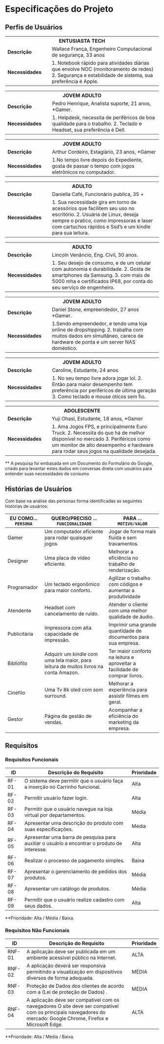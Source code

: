 # Especificações do Projeto

## Perfis de Usuários

<table>
<tbody>
<tr>
<th colspan="2">ENTUSIASTA TECH </th>
</tr>
<tr>
<td width="150px"><b>Descrição</b></td>
<td width="600px">
 Wallace França, Engenheiro Computacional de segurança, 33 anos
</td>
</tr>
<tr>
<td><b>Necessidades</b></td>
<td>
1. Notebook rápido para atividades diárias que envolve NOC (monitoramento de redes) 
2. Segurança e estabilidade de sistema, sua preferência é Apple.

</td>
</tr>
</tbody>
</table>

<table>
<tbody>
<tr>
<th colspan="2">JOVEM ADULTO </th>
</tr>
<tr>
<td width="150px"><b>Descrição</b></td>
<td width="600px">
Pedro Henrique, Analista suporte, 21 anos, *Gamer.
</td>
</tr>
<tr>
<td><b>Necessidades</b></td>
<td>
1. Helpdesk, necessita de periféricos de boa qualidade para o trabalho.
2. Teclado e Headset, sua preferência é Dell.

</td>
</tr>
</tbody>
</table>

<table>
<tbody>
<tr>
<th colspan="2">JOVEM ADULTO </th>
</tr>
<tr>
<td width="150px"><b>Descrição</b></td>
<td width="600px">
Arthur Cordeiro, Estagiário, 23 anos, *Gamer
</td>
</tr>
<tr>
<td><b>Necessidades</b></td>
<td>
1.No tempo livre depois do Expediente, gosta de passar o tempo com jogos eletrônicos no computador.

</td>
</tr>
</tbody>
</table>

<table>
<tbody>
<tr>
<th colspan="2">ADULTO </th>
</tr>
<tr>
<td width="150px"><b>Descrição</b></td>
<td width="600px">
 Daniella Café, Funcionário publica, 35 +
</td>
</tr>
<tr>
<td><b>Necessidades</b></td>
<td>
1. Sua necessidade gira em torno de acessórios que facilitem seu uso no escritório.
2. Usuária de Linux, deseja sempre o pratico, como impressoras e laser com cartuchos rápidos e Ssd’s e um kindle para sua leitura.


</td>
</tr>
</tbody>
</table>

<table>
<tbody>
<tr>
<th colspan="2">ADULTO </th>
</tr>
<tr>
<td width="150px"><b>Descrição</b></td>
<td width="600px">
Lincoln Venâncio, Eng. Civil, 30 anos.
</td>
</tr>
<tr>
<td><b>Necessidades</b></td>
<td>
1. Seu desejo de consumo, e de um celular com autonomia e durabilidade. 2. Gosta de smartphones da Samsung.
3. com mais de 5000 mha e certificados IP68, por conta do seu serviço de engenheiro.

</td>
</tr>
</tbody>
</table>

<table>
<tbody>
<tr>
<th colspan="2">JOVEM ADULTO </th>
</tr>
<tr>
<td width="150px"><b>Descrição</b></td>
<td width="600px">
Daniel Stone, empreendedor, 27 anos *Gamer.
</td>
</tr>
<tr>
<td><b>Necessidades</b></td>
<td>
1.Sendo empreendedor, e tendo uma loja online de dropshipping.
2. trabalha com muitos dados em simultâneo, carece de hardware de ponta e um server NAS doméstico.

</td>
</tr>
</tbody>
</table>

<table>
<tbody>
<tr>
<th colspan="2">JOVEM ADULTO </th>
</tr>
<tr>
<td width="150px"><b>Descrição</b></td>
<td width="600px">
Caroline, Estudante, 24 anos
</td>
</tr>
<tr>
<td><b>Necessidades</b></td>
<td>
1. No seu tempo livre adora jogar lol.
2. Então para maior desempenho tem preferência por periféricos de última geração
3. Como teclado e mouse óticos sem fio.


</td>
</tr>
</tbody>
</table>

<table>
<tbody>
<tr>
<th colspan="2"> ADOLESCENTE </th>
</tr>
<tr>
<td width="150px"><b>Descrição</b></td>
<td width="600px">
 Yuji Ohasi, Estudante, 18 anos, *Gamer
</td>
</tr>
<tr>
<td><b>Necessidades</b></td>
<td>
1. Ama Jogos FPS, e principalmente Euro Truck.
2. Necessita do que há de melhor disponível no mercado
3. Periféricos como um monitor de alto desempenho e hardware para rodar seus jogos na qualidade desejada.


</td>
</tr>
</tbody>
</table>

** A pesquisa foi embasada em um Documento do Formulário do Google, criado para levantar estes dados em conversas direta com usuários para entender suas necessidades de consumo
## Histórias de Usuários

Com base na análise das personas forma identificadas as seguintes histórias de usuários:

|EU COMO... `PERSONA`| QUERO/PRECISO ... `FUNCIONALIDADE`                                             |PARA ... `MOTIVO/VALOR`                 |
|--------------------|--------------------------------------------------------------------------------|----------------------------------------|
|Gamer | Um computador eficiente para rodar quaisquer jogos. | Jogar de forma mais fluida e sem travamentos.|
|Designer | Uma placa de vídeo eficiente. | Melhorar a eficiência no trabalho de renderização.|
| Programador | Um teclado ergonômico para maior conforto.|	Agilizar o trabalho com códigos e aumentar a produtividade |
|Atendente |	Headset com cancelamento de ruído. | Atender o cliente com uma melhor qualidade de áudio.|
|Publicitária |	Impressora com alta capacidade de impressão. | Imprimir uma grande quantidade de documentos para sua empresa. |
|Bibliófilo | Adquirir um kindle com uma tela maior, para leitura de muitos livros na conta Amazon. | Ter maior conforto na leitura e aproveitar a facilidade de comprar livros. |
|Cinéfilo | Uma Tv 8k oled com som surround. | Melhorar a experiência para assistir filmes em geral.|
|Gestor | Página de gestão de vendas. |	Acompanhar a eficiência do marketing da empresa.|

## Requisitos

### Requisitos Funcionais

|ID    | Descrição do Requisito  | Prioridade |
|------|-----------------------------------------|----|
|RF- 01| O sistema deve permitir que o usuário faça a inserção no Carrinho funcional. | Alta |
|RF-02| Permitir usuário fazer login.|	Alta |
|RF-03| Permitir que o usuário navegue na loja virtual por departamentos. |Média|
|RF-04| Apresentar uma descrição do produto com suas especificações.|Média|
|RF-05| Apresentar uma barra de pesquisa para auxiliar o usuário a encontrar o produto de interesse.|Alta|
|RF-06| Realizar o processo de pagamento simples.|	Baixa|
|RF-07| Apresentar o gerenciamento de pedidos dos produtos.|Média|
|RF-08| Apresentar um catálogo de produtos.|Média |
|RF- 09| Permitir que o usuário realize cadastro com seus dados. |Alta|


**Prioridade: Alta / Média / Baixa.  

### Requisitos Não Funcionais

|ID     | Descrição do Requisito  |Prioridade |
|-------|-------------------------|----|
|RNF-01|A aplicação deve ser publicada em um ambiente acessível público na Internet.  | ALTA | 
|RNF-02| A aplicação deverá ser responsiva permitindo a visualização em dispositivos diversos de forma adequada.  | MÉDIA | 
|RNF-03| Proteção de Dados dos clientes de acordo com a (Lei de proteção de Dados) .  | MÉDIA | 
|RNF-04| A aplicação deve ser compatível com os navegadores O site deve ser compatível com os principais navegadores do mercado: Google Chrome, Firefox e Microsoft Edge.  | ALTA | 


**Prioridade: Alta / Média / Baixa.


